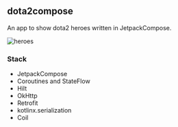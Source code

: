 ## dota2compose

An app to show dota2 heroes written in JetpackCompose.

![heroes](https://user-images.githubusercontent.com/33685811/112058199-93ec8180-8b5a-11eb-9758-c54b5803c623.png)

### Stack
- JetpackCompose
- Coroutines and StateFlow
- Hilt
- OkHttp
- Retrofit
- kotlinx.serialization
- Coil